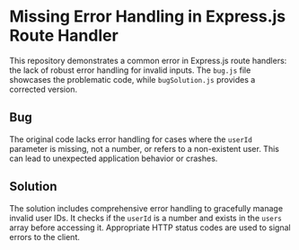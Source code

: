 # Missing Error Handling in Express.js Route Handler

This repository demonstrates a common error in Express.js route handlers: the lack of robust error handling for invalid inputs.  The `bug.js` file showcases the problematic code, while `bugSolution.js` provides a corrected version.

## Bug
The original code lacks error handling for cases where the `userId` parameter is missing, not a number, or refers to a non-existent user. This can lead to unexpected application behavior or crashes.

## Solution
The solution includes comprehensive error handling to gracefully manage invalid user IDs.  It checks if the `userId` is a number and exists in the `users` array before accessing it. Appropriate HTTP status codes are used to signal errors to the client.